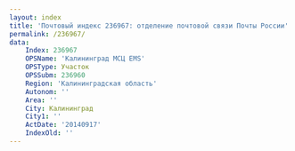 ```yaml
---
layout: index
title: 'Почтовый индекс 236967: отделение почтовой связи Почты России'
permalink: /236967/
data:
    Index: 236967
    OPSName: 'Калининград МСЦ EMS'
    OPSType: Участок
    OPSSubm: 236960
    Region: 'Калининградская область'
    Autonom: ''
    Area: ''
    City: Калининград
    City1: ''
    ActDate: '20140917'
    IndexOld: ''
---
```

